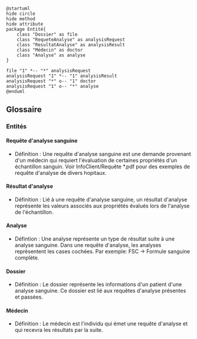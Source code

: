 
```plantuml
@startuml
hide circle
hide method
hide attribute
package Entité{
    class "Dossier" as file
    class "RequeteAnalyse" as analysisRequest
    class "ResultatAnalyse" as analysisResult
    class "Médecin" as doctor
    class "Analyse" as analyse
}

file "1" *-- "*" analysisRequest
analysisRequest "1" *-- "1" analysisResult
analysisRequest "*" o-- "1" doctor
analysisRequest "1" o-- "*" analyse
@enduml
```
## Glossaire

### Entités

#### Requête d'analyse sanguine

* Définition : Une requête d'analyse sanguine est une demande provenant d'un médecin qui requiert l'évaluation de certaines propriétés d'un échantillon sanguin. Voir InfoClient/Requête *.pdf pour des exemples de requête d'analyse de divers hopitaux.

#### Résultat d'analyse

* Définition : Lié à une requête d'analyse sanguine, un résultat d'analyse représente les valeurs associés aux propriétés évalués lors de l'analyse de l'échantillon.

#### Analyse 
* Défintion : Une analyse représente un type de résultat suite à une analyse sanguine. Dans une requête d'analyse, les analyses représentent les cases cochées. Par exemple: FSC -> Formule sanguine complète.

#### Dossier

* Définition : Le dossier représente les informations d'un patient d'une analyse sanguine. Ce dossier est lié aux requêtes d'analyse présentes et passées.

#### Médecin

* Définition : Le médecin est l'individu qui émet une requête d'analyse et qui recevra les résultats par la suite.



